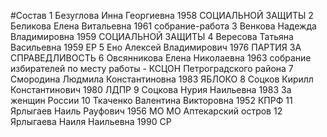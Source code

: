 #Состав
1 Безуглова Инна Георгиевна 1958 СОЦИАЛЬНОЙ ЗАЩИТЫ
2 Беликова Елена Витальевна 1961 собрание-работа
3 Венкова Надежда Владимировна 1959 СОЦИАЛЬНОЙ ЗАЩИТЫ
4 Вересова Татьяна Васильевна 1959 ЕР
5 Ено Алексей Владимирович 1976 ПАРТИЯ ЗА СПРАВЕДЛИВОСТЬ
6 Овсянникова Елена Николаевна 1963 собрание избирателей по месту работы - КСЦОН Петроградского района
7 Смородина Людмила Константиновна 1983 ЯБЛОКО
8 Соцков Кирилл Константинович 1980 ЛДПР
9 Соцкова Нурия Наильевна 1983 За женщин России
10 Ткаченко Валентина Викторовна 1952 КПРФ
11 Ярлыгаев Наиль Рауфович 1956 МО МО Аптекарский остров
12 Ярлыгаева Наиля Наильевна 1990 СР
